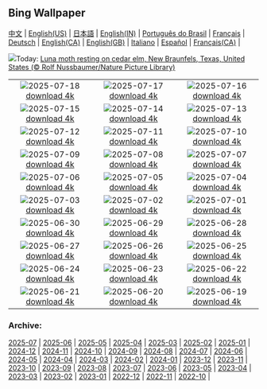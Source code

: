 ## Bing Wallpaper
[中文](README.md) |                     [English(US)](en-US.md) |                     [日本語](ja-JP.md) |                     [English(IN)](en-IN.md) |                     [Português do Brasil](pt-BR.md) |                     [Français](fr-FR.md) |                     [Deutsch](de-DE.md) |                     [English(CA)](en-CA.md) |                     [English(GB)](en-GB.md) |                     [Italiano](it-IT.md) |                     [Español](es-ES.md) |                     [Français(CA)](fr-CA.md) |                    

![](https://www.bing.com/th?id=OHR.MothWeek_EN-GB9944593474_UHD.jpg&w=1000)Today: [Luna moth resting on cedar elm, New Braunfels, Texas, United States (© Rolf Nussbaumer/Nature Picture Library)](https://www.bing.com/th?id=OHR.MothWeek_EN-GB9944593474_UHD.jpg)

|      |      |      |
| :----: | :----: | :----: |
|![](https://www.bing.com/th?id=OHR.AcroporaReef_EN-GB6231237422_UHD.jpg&pid=hp&w=384&h=216&rs=1&c=4)2025-07-18 [download 4k](https://www.bing.com/th?id=OHR.AcroporaReef_EN-GB6231237422_UHD.jpg)|![](https://www.bing.com/th?id=OHR.FranceLavender_EN-GB9687234826_UHD.jpg&pid=hp&w=384&h=216&rs=1&c=4)2025-07-17 [download 4k](https://www.bing.com/th?id=OHR.FranceLavender_EN-GB9687234826_UHD.jpg)|![](https://www.bing.com/th?id=OHR.TemplePhilae_EN-GB9547201805_UHD.jpg&pid=hp&w=384&h=216&rs=1&c=4)2025-07-16 [download 4k](https://www.bing.com/th?id=OHR.TemplePhilae_EN-GB9547201805_UHD.jpg)|
|![](https://www.bing.com/th?id=OHR.PerseidsPine_EN-GB9389582617_UHD.jpg&pid=hp&w=384&h=216&rs=1&c=4)2025-07-15 [download 4k](https://www.bing.com/th?id=OHR.PerseidsPine_EN-GB9389582617_UHD.jpg)|![](https://www.bing.com/th?id=OHR.YoungShark_EN-GB9221315811_UHD.jpg&pid=hp&w=384&h=216&rs=1&c=4)2025-07-14 [download 4k](https://www.bing.com/th?id=OHR.YoungShark_EN-GB9221315811_UHD.jpg)|![](https://www.bing.com/th?id=OHR.BasaltColumns_EN-GB5254717473_UHD.jpg&pid=hp&w=384&h=216&rs=1&c=4)2025-07-13 [download 4k](https://www.bing.com/th?id=OHR.BasaltColumns_EN-GB5254717473_UHD.jpg)|
|![](https://www.bing.com/th?id=OHR.ThomsonGazelle_EN-GB4953743424_UHD.jpg&pid=hp&w=384&h=216&rs=1&c=4)2025-07-12 [download 4k](https://www.bing.com/th?id=OHR.ThomsonGazelle_EN-GB4953743424_UHD.jpg)|![](https://www.bing.com/th?id=OHR.TokyoSunrise_EN-GB4800034136_UHD.jpg&pid=hp&w=384&h=216&rs=1&c=4)2025-07-11 [download 4k](https://www.bing.com/th?id=OHR.TokyoSunrise_EN-GB4800034136_UHD.jpg)|![](https://www.bing.com/th?id=OHR.BahamaBlues_EN-GB3767867532_UHD.jpg&pid=hp&w=384&h=216&rs=1&c=4)2025-07-10 [download 4k](https://www.bing.com/th?id=OHR.BahamaBlues_EN-GB3767867532_UHD.jpg)|
|![](https://www.bing.com/th?id=OHR.ConstitucionStation_EN-GB3672762444_UHD.jpg&pid=hp&w=384&h=216&rs=1&c=4)2025-07-09 [download 4k](https://www.bing.com/th?id=OHR.ConstitucionStation_EN-GB3672762444_UHD.jpg)|![](https://www.bing.com/th?id=OHR.SecedaPeak_EN-GB3566713834_UHD.jpg&pid=hp&w=384&h=216&rs=1&c=4)2025-07-08 [download 4k](https://www.bing.com/th?id=OHR.SecedaPeak_EN-GB3566713834_UHD.jpg)|![](https://www.bing.com/th?id=OHR.ShetlandGannets_EN-GB3393360437_UHD.jpg&pid=hp&w=384&h=216&rs=1&c=4)2025-07-07 [download 4k](https://www.bing.com/th?id=OHR.ShetlandGannets_EN-GB3393360437_UHD.jpg)|
|![](https://www.bing.com/th?id=OHR.TourCyclists_EN-GB3254018245_UHD.jpg&pid=hp&w=384&h=216&rs=1&c=4)2025-07-06 [download 4k](https://www.bing.com/th?id=OHR.TourCyclists_EN-GB3254018245_UHD.jpg)|![](https://www.bing.com/th?id=OHR.PrideInLondon2025_EN-GB3089444985_UHD.jpg&pid=hp&w=384&h=216&rs=1&c=4)2025-07-05 [download 4k](https://www.bing.com/th?id=OHR.PrideInLondon2025_EN-GB3089444985_UHD.jpg)|![](https://www.bing.com/th?id=OHR.OroseiSardegna_EN-GB2474653063_UHD.jpg&pid=hp&w=384&h=216&rs=1&c=4)2025-07-04 [download 4k](https://www.bing.com/th?id=OHR.OroseiSardegna_EN-GB2474653063_UHD.jpg)|
|![](https://www.bing.com/th?id=OHR.RainbowRiver_EN-GB2410657258_UHD.jpg&pid=hp&w=384&h=216&rs=1&c=4)2025-07-03 [download 4k](https://www.bing.com/th?id=OHR.RainbowRiver_EN-GB2410657258_UHD.jpg)|![](https://www.bing.com/th?id=OHR.MaroonClownfish_EN-GB2165136186_UHD.jpg&pid=hp&w=384&h=216&rs=1&c=4)2025-07-02 [download 4k](https://www.bing.com/th?id=OHR.MaroonClownfish_EN-GB2165136186_UHD.jpg)|![](https://www.bing.com/th?id=OHR.CanadaDayFogo_EN-GB1957442949_UHD.jpg&pid=hp&w=384&h=216&rs=1&c=4)2025-07-01 [download 4k](https://www.bing.com/th?id=OHR.CanadaDayFogo_EN-GB1957442949_UHD.jpg)|
|![](https://www.bing.com/th?id=OHR.WolfeCrater_EN-GB1775115242_UHD.jpg&pid=hp&w=384&h=216&rs=1&c=4)2025-06-30 [download 4k](https://www.bing.com/th?id=OHR.WolfeCrater_EN-GB1775115242_UHD.jpg)|![](https://www.bing.com/th?id=OHR.BandaIsland_EN-GB1537579150_UHD.jpg&pid=hp&w=384&h=216&rs=1&c=4)2025-06-29 [download 4k](https://www.bing.com/th?id=OHR.BandaIsland_EN-GB1537579150_UHD.jpg)|![](https://www.bing.com/th?id=OHR.MesquiteFlats_EN-GB1375623335_UHD.jpg&pid=hp&w=384&h=216&rs=1&c=4)2025-06-28 [download 4k](https://www.bing.com/th?id=OHR.MesquiteFlats_EN-GB1375623335_UHD.jpg)|
|![](https://www.bing.com/th?id=OHR.SplendidFrog_EN-GB1133553624_UHD.jpg&pid=hp&w=384&h=216&rs=1&c=4)2025-06-27 [download 4k](https://www.bing.com/th?id=OHR.SplendidFrog_EN-GB1133553624_UHD.jpg)|![](https://www.bing.com/th?id=OHR.HorseheadRock_EN-GB7257455536_UHD.jpg&pid=hp&w=384&h=216&rs=1&c=4)2025-06-26 [download 4k](https://www.bing.com/th?id=OHR.HorseheadRock_EN-GB7257455536_UHD.jpg)|![](https://www.bing.com/th?id=OHR.GlastonburyScenic_EN-GB0067703807_UHD.jpg&pid=hp&w=384&h=216&rs=1&c=4)2025-06-25 [download 4k](https://www.bing.com/th?id=OHR.GlastonburyScenic_EN-GB0067703807_UHD.jpg)|
|![](https://www.bing.com/th?id=OHR.DelicateArch_EN-GB9851304724_UHD.jpg&pid=hp&w=384&h=216&rs=1&c=4)2025-06-24 [download 4k](https://www.bing.com/th?id=OHR.DelicateArch_EN-GB9851304724_UHD.jpg)|![](https://www.bing.com/th?id=OHR.DresdenElbe_EN-GB9622986558_UHD.jpg&pid=hp&w=384&h=216&rs=1&c=4)2025-06-23 [download 4k](https://www.bing.com/th?id=OHR.DresdenElbe_EN-GB9622986558_UHD.jpg)|![](https://www.bing.com/th?id=OHR.AmazonEcuador_EN-GB9331182171_UHD.jpg&pid=hp&w=384&h=216&rs=1&c=4)2025-06-22 [download 4k](https://www.bing.com/th?id=OHR.AmazonEcuador_EN-GB9331182171_UHD.jpg)|
|![](https://www.bing.com/th?id=OHR.IcelandSolstice_EN-GB9174447978_UHD.jpg&pid=hp&w=384&h=216&rs=1&c=4)2025-06-21 [download 4k](https://www.bing.com/th?id=OHR.IcelandSolstice_EN-GB9174447978_UHD.jpg)|![](https://www.bing.com/th?id=OHR.SerengetiGiraffe_EN-GB8989082610_UHD.jpg&pid=hp&w=384&h=216&rs=1&c=4)2025-06-20 [download 4k](https://www.bing.com/th?id=OHR.SerengetiGiraffe_EN-GB8989082610_UHD.jpg)|![](https://www.bing.com/th?id=OHR.DolomitiEstate_EN-GB8739058818_UHD.jpg&pid=hp&w=384&h=216&rs=1&c=4)2025-06-19 [download 4k](https://www.bing.com/th?id=OHR.DolomitiEstate_EN-GB8739058818_UHD.jpg)|


### Archive:
[2025-07](archive/en-GB/202507/README.md) | [2025-06](archive/en-GB/202506/README.md) | [2025-05](archive/en-GB/202505/README.md) | [2025-04](archive/en-GB/202504/README.md) | [2025-03](archive/en-GB/202503/README.md) | [2025-02](archive/en-GB/202502/README.md) | [2025-01](archive/en-GB/202501/README.md) | [2024-12](archive/en-GB/202412/README.md) | [2024-11](archive/en-GB/202411/README.md) | [2024-10](archive/en-GB/202410/README.md) | [2024-09](archive/en-GB/202409/README.md) | [2024-08](archive/en-GB/202408/README.md) | [2024-07](archive/en-GB/202407/README.md) | [2024-06](archive/en-GB/202406/README.md) | [2024-05](archive/en-GB/202405/README.md) | [2024-04](archive/en-GB/202404/README.md) | [2024-03](archive/en-GB/202403/README.md) | [2024-02](archive/en-GB/202402/README.md) | [2024-01](archive/en-GB/202401/README.md) | [2023-12](archive/en-GB/202312/README.md) | [2023-11](archive/en-GB/202311/README.md) | [2023-10](archive/en-GB/202310/README.md) | [2023-09](archive/en-GB/202309/README.md) | [2023-08](archive/en-GB/202308/README.md) | [2023-07](archive/en-GB/202307/README.md) | [2023-06](archive/en-GB/202306/README.md) | [2023-05](archive/en-GB/202305/README.md) | [2023-04](archive/en-GB/202304/README.md) | [2023-03](archive/en-GB/202303/README.md) | [2023-02](archive/en-GB/202302/README.md) | [2023-01](archive/en-GB/202301/README.md) | [2022-12](archive/en-GB/202212/README.md) | [2022-11](archive/en-GB/202211/README.md) | [2022-10](archive/en-GB/202210/README.md) | 